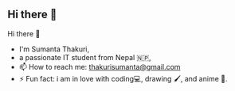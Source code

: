 ## Hi there 👋

<!--
**Sumanta106/Sumanta106** is a ✨ _special_ ✨ repository because its `README.md` (this file) appears on your GitHub profile.

Here are some ideas to get you started:

- 🔭 I’m currently working on ...
- 🌱 I’m currently learning ...
- 👯 I’m looking to collaborate on ...
- 🤔 I’m looking for help with ...
- 💬 Ask me about ...
- 📫 How to reach me: ...
- 😄 Pronouns: ...
- ⚡ Fun fact: ...
-->
Hi there 👋
- I'm Sumanta Thakuri,
- a passionate IT student from Nepal 🇳🇵,
- 📫 How to reach me: thakurisumanta@gmail.com
- ⚡ Fun fact: i am in love with coding💻, drawing 🖌️, and anime 🦊.
